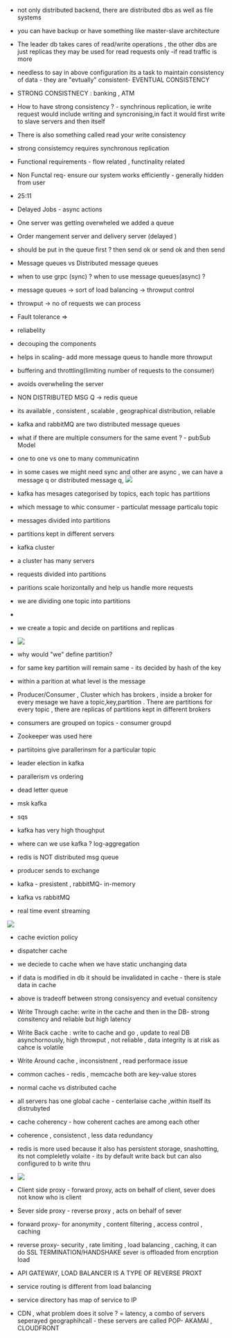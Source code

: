 - not only distributed backend, there are distributed dbs as well as file systems
- you can have backup or have something like master-slave architecture
- The leader db takes cares of read/write operations , the other dbs are just replicas they may be used for read requests only -if read traffic is more
- needless to say in above configuration its a task to maintain consistency of data - they are "evtually" consistent- EVENTUAL CONSISTENCY
- STRONG CONSISTNECY : banking , ATM
- How to have strong consistency ? - synchrinous replication, ie write request would include writing and syncronising,in fact it would first write to slave servers and then itself
- There is also something called read your write consistency
- strong consistemcy requires synchronous replication
- Functional requirements - flow related , functinality related
- Non Functal req- ensure our system works efficiently - generally hidden from user
- 25:11

- Delayed Jobs - async actions
- One server was getting overwheled we added a queue
- Order mangement server and delivery server (delayed )
- should be put in the queue first ? then send ok  or send ok and then send
- Message queues vs Distributed message queues
- when to use grpc (sync) ? when to use message queues(async) ?
- message queues -> sort of load balancing -> throwput control
- throwput -> no of requests we can process
- Fault tolerance =>
- reliabelity
- decouping the components
- helps in scaling- add more message queus to handle more throwput
- buffering and throttling(limiting number of requests to the consumer)
- avoids overwheling the server
- NON DISTRIBUTED MSG Q -> redis queue
- its available , consistent , scalable , geographical distribution, reliable
- kafka and rabbitMQ are two distributed message queues
- what if there are multiple consumers for the same event ? - pubSub Model
- one to one vs one to many communicatinn
- in some cases we might need sync and other are async , we can have a message q or distributed message q,
![](./images/2023-07-26-21-46-21.png)
- kafka has mesages categorised by topics, each topic has partitions
- which message to whic consumer - particulat message particalu topic
- messages divided into partitions
- partitions kept in different servers
- kafka cluster
- a cluster has many servers
- requests divided into partitions
- paritions scale horizontally and help us handle more requests
- we are dividing one topic into partitions
-


- we create a topic and decide on partitions and replicas
- ![](./images/2023-07-26-22-02-33.png)
- why would "we" define partition?
- for same key partition will remain same - its decided by hash of the key
- within a parition at what level is the message

- Producer/Consumer , Cluster which has brokers , inside a broker for every mesage we have a topic,key,partition . There are partitions for every topic , there are replicas of partitions kept in different brokers
- consumers are grouped on topics - consumer groupd
- Zookeeper was used here
- partiitoins give parallerinsm for a particular topic
- leader election in kafka
- parallerism vs ordering
- dead letter queue
- msk kafka
- sqs
- kafka has very high thoughput
- where can we use kafka ? log-aggregation
- redis is NOT  distributed msg queue
- producer sends to exchange
- kafka - presistent , rabbitMQ- in-memory
- kafka vs rabbitMQ
- real time event streaming

![](./images/2023-07-26-22-50-04.png)

- cache eviction policy
- dispatcher cache
- we deciede to cache when we have static unchanging data
- if data is modified in db it should be invalidated in cache - there is stale data in cache
- above is tradeoff between strong consisyency and evetual consitency

- Write Through cache: write in the cache and then in the DB- strong consitency and reliable but high latency
- Write Back cache : write to cache and go , update to real DB asynchornously, high throwput , not reliable , data integrity is at risk as cahce is volatile
- Write Around cache , inconsistnent , read performace issue
- common caches - redis , memcache both are key-value stores
- normal cache vs distributed cache
- all servers has one global cache - centerlaise cache ,within itself its distrubyted
- cache coherency - how coherent caches are among each other
- coherence , consistenct , less data redundancy
- redis is more used because it also has persistent storage, snashotting, its not compleletly volaite - its by default write back but can also configured to b write thru
- ![](./images/2023-07-27-22-00-38.png)
- Client side proxy - forward proxy, acts on behalf of client, sever does not know who is client
- Sever side proxy - reverse proxy , acts on behalf of sever
- forward proxy- for anonymity , content filtering , access control , caching
- reverse proxy- security , rate limiting , load balancing , caching, it can do SSL TERMINATION/HANDSHAKE
    sever is offloaded from encrption load
- API GATEWAY, LOAD BALANCER IS A TYPE OF REVERSE PROXT
- service routing is different from load balancing
- service directory has  map of service to IP
- CDN , what problem does it solve ? = latency, a combo of servers seperayed geographihcall - these servers are called POP- AKAMAI , CLOUDFRONT
